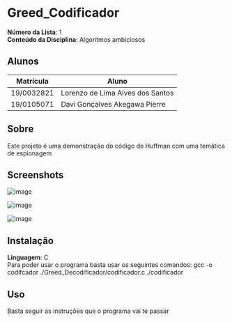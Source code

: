 # Greed_Codificador

**Número da Lista**: 1<br>
**Conteúdo da Disciplina**: Algoritmos ambiciosos<br>

## Alunos
|Matrícula | Aluno |
| -- | -- |
| 19/0032821  |  Lorenzo de Lima Alves dos Santos |
| 19/0105071 | Davi Gonçalves Akegawa Pierre |

## Sobre 
Este projeto é uma demonstração do código de Huffman com uma temática de espionagem

## Screenshots
![image](https://github.com/projeto-de-algoritmos/Greed_Codificador/assets/73446334/23b0f5a2-2bc0-4541-aed7-a1d68b116854)

![image](https://github.com/projeto-de-algoritmos/Greed_Codificador/assets/73446334/bd481b43-8066-4b29-a9f2-a9f48692b086)

![image](https://github.com/projeto-de-algoritmos/Greed_Codificador/assets/73446334/ecf7cea4-8209-4b4c-bc58-a26e353e9a7b)

## Instalação 
**Linguagem**: C<br>
Para poder usar o programa basta usar os seguintes comandos: 
gcc -o codifcador ./Greed_Decodificador/codificador.c
./codificador

## Uso 
Basta seguir as instruções que o programa vai te passar

